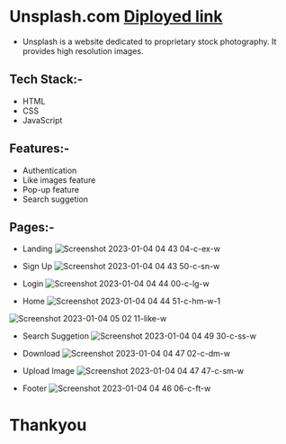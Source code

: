 # Unsplash.com [Diployed link](https://leafy-tarsier-0c242d.netlify.app/)

* Unsplash is a website dedicated to proprietary stock photography. It provides high resolution images. 

## Tech  Stack:-
<ul>
  <li>HTML</li>
   <li>CSS</li>
   <li>JavaScript</li>
</ul>

## Features:-
<ul>
  <li>Authentication</li>
   <li>Like images feature</li>
   <li>Pop-up feature</li>
   <li>Search suggetion</li>
</ul>

## Pages:-
* Landing
![Screenshot 2023-01-04 04 43 04-c-ex-w](https://user-images.githubusercontent.com/110045725/210458143-12fa8be0-dd50-4aa3-aaa3-8578a9dbc362.png)


* Sign Up
![Screenshot 2023-01-04 04 43 50-c-sn-w](https://user-images.githubusercontent.com/110045725/210458159-69bd4978-a534-4942-bb02-054c5fa646e1.png)


* Login
![Screenshot 2023-01-04 04 44 00-c-lg-w](https://user-images.githubusercontent.com/110045725/210458170-3491baee-f26f-4da9-ae63-ef7255e42b80.png)


* Home
![Screenshot 2023-01-04 04 44 51-c-hm-w-1](https://user-images.githubusercontent.com/110045725/210458191-5b09c41f-2ee2-4ce4-a810-7916e093665f.png)

![Screenshot 2023-01-04 05 02 11-like-w](https://user-images.githubusercontent.com/110045725/210458620-a50ccd3b-f466-478e-bd23-7517caca75ce.png)


* Search Suggetion
![Screenshot 2023-01-04 04 49 30-c-ss-w](https://user-images.githubusercontent.com/110045725/210458308-512ee81c-d72d-4e03-816f-958cb29c15a7.png)


* Download
![Screenshot 2023-01-04 04 47 02-c-dm-w](https://user-images.githubusercontent.com/110045725/210458252-ef1c6f97-db7a-42fd-9254-8e267aa929c2.png)


* Upload Image
![Screenshot 2023-01-04 04 47 47-c-sm-w](https://user-images.githubusercontent.com/110045725/210458283-989bbbd2-5454-45be-a848-9b8bb6504942.png)


* Footer
![Screenshot 2023-01-04 04 46 06-c-ft-w](https://user-images.githubusercontent.com/110045725/210458317-c282f8a8-f849-4628-9df3-28b9dd0f4bd6.png)

# Thankyou



